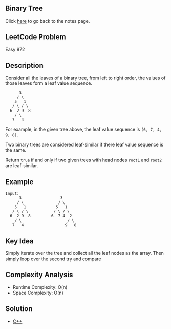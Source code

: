## Binary Tree
Click [here](../notes.md) to go back to the notes page.

## LeetCode Problem
Easy 872

## Description
Consider all the leaves of a binary tree, from left to right order, the values of those leaves form a leaf value sequence.

```
      3
     / \
    5   1
   / \ / \
  6  2 9  8
    / \
   7   4
```

For example, in the given tree above, the leaf value sequence is `(6, 7, 4, 9, 8)`.

Two binary trees are considered leaf-similar if there leaf value sequence is the same.

Return `true` if and only if two given trees with head nodes `root1` and `root2` are leaf-similar.

## Example
```
Input:
      3                 3
     / \               / \
    5   1             5   1
   / \ / \           / \ / \
  6  2 9  8         6  7 4  2
    / \                    / \
   7   4                  9   8
```

## Key Idea
Simply iterate over the tree and collect all the leaf nodes as the array. Then simply loop over the second try and compare

## Complexity Analysis
- Runtime Complexity: O(n)
- Space Complexity: O(n)

## Solution
- [C++](solution.cpp)